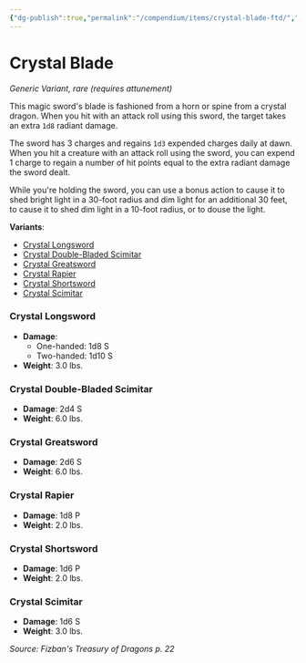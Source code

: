 ```yaml
---
{"dg-publish":true,"permalink":"/compendium/items/crystal-blade-ftd/","tags":["compendium/src/5e/ftd","item/attunement/required","item/rarity/rare","item/wondrous/wondrous-item"]}
---
```


# Crystal Blade
*Generic Variant, rare (requires attunement)*  


This magic sword's blade is fashioned from a horn or spine from a crystal dragon. When you hit with an attack roll using this sword, the target takes an extra `1d8` radiant damage.

The sword has 3 charges and regains `1d3` expended charges daily at dawn. When you hit a creature with an attack roll using the sword, you can expend 1 charge to regain a number of hit points equal to the extra radiant damage the sword dealt.

While you're holding the sword, you can use a bonus action to cause it to shed bright light in a 30-foot radius and dim light for an additional 30 feet, to cause it to shed dim light in a 10-foot radius, or to douse the light.

**Variants**:
- [Crystal Longsword](#Crystal%20Longsword)
- [Crystal Double-Bladed Scimitar](#Crystal%20Double-Bladed%20Scimitar)
- [Crystal Greatsword](#Crystal%20Greatsword)
- [Crystal Rapier](#Crystal%20Rapier)
- [Crystal Shortsword](#Crystal%20Shortsword)
- [Crystal Scimitar](#Crystal%20Scimitar)

### Crystal Longsword

- **Damage**:
  - One-handed: 1d8 S
  - Two-handed: 1d10 S
- **Weight**: 3.0 lbs.

### Crystal Double-Bladed Scimitar

- **Damage**: 2d4 S
- **Weight**: 6.0 lbs.

### Crystal Greatsword

- **Damage**: 2d6 S
- **Weight**: 6.0 lbs.

### Crystal Rapier

- **Damage**: 1d8 P
- **Weight**: 2.0 lbs.

### Crystal Shortsword

- **Damage**: 1d6 P
- **Weight**: 2.0 lbs.

### Crystal Scimitar

- **Damage**: 1d6 S
- **Weight**: 3.0 lbs.


*Source: Fizban's Treasury of Dragons p. 22*